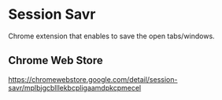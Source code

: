 # Session Savr

Chrome extension that enables to save the open tabs/windows.

## Chrome Web Store
https://chromewebstore.google.com/detail/session-savr/mplbjgcblllekbcpligaamdpkcpmecel

